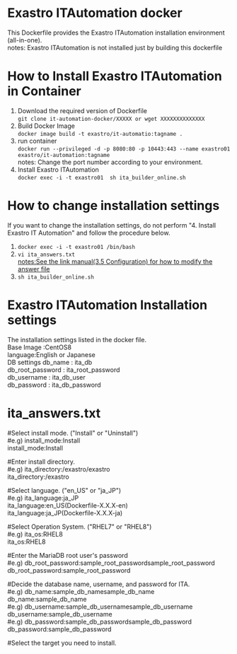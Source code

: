 # Exastro ITAutomation docker
This Dockerfile provides the Exastro ITAutomation installation environment (all-in-one).<br>
notes: Exastro ITAutomation is not installed just by building this dockerfile<br>
# How to Install Exastro ITAutomation in Container
1. Download the required version of Dockerfile<br>
`git clone it-automation-docker/XXXXX or wget XXXXXXXXXXXXXX`<br>
1. Build Docker Image<br>
`docker image build -t exastro/it-automatio:tagname .`<br>
1. run container <br>
`docker run --privileged -d -p 8080:80 -p 10443:443 --name exastro01 exastro/it-automation:tagname`<br>
notes: Change the port number according to your environment.<br>
1. Install Exastro ITAutomation<br>
`docker exec -i -t exastro01  sh ita_builder_online.sh`<br>
# How to change installation settings<br>
If you want to change the installation settings, do not perform "4. Install Exastro IT Automation" and follow the procedure below.
1. `docker exec -i -t exastro01 /bin/bash` <br>
1. `vi ita_answers.txt`<br>
[notes:See the link manual(3.5 Configuration) for how to modify the answer file](https://exastro-suite.github.io/it-automation-docs/asset/Learn/ITA-online-install_en.pdf)<br>
1. `sh ita_builder_online.sh`<br>

# Exastro ITAutomation Installation settings<br>
The installation settings listed in the docker file.<br>
Base Image :CentOS8<br>
language:English or Japanese<br>
DB settings db_name : ita_db<br>
db_root_password : ita_root_password<br>
db_username : ita_db_user<br>
db_password : ita_db_password<br>

# ita_answers.txt
#Select install mode. ("Install" or "Uninstall")<br>
#e.g) install_mode:Install<br>
install_mode:Install<br>

#Enter install directory.<br>
#e.g) ita_directory:/exastro/exastro<br>
ita_directory:/exastro<br>

#Select language. ("en_US" or "ja_JP")<br>
#e.g) ita_language:ja_JP<br>
ita_language:en_US(Dockerfile-X.X.X-en)<br>
ita_language:ja_JP(Dockerfile-X.X.X-ja)<br>

#Select Operation System. ("RHEL7" or "RHEL8")<br>
#e.g) ita_os:RHEL8<br>
ita_os:RHEL8<br>

#Enter the MariaDB root user's password<br>
#e.g) db_root_password:sample_root_passwordsample_root_password<br>
db_root_password:sample_root_password<br>

#Decide the database name, username, and password for ITA.<br>
#e.g) db_name:sample_db_namesample_db_name<br>
db_name:sample_db_name<br>
#e.g) db_username:sample_db_usernamesample_db_username<br>
db_username:sample_db_username<br>
#e.g) db_password:sample_db_passwordsample_db_password<br>
db_password:sample_db_password<br>

#Select the target you need to install.<br>
